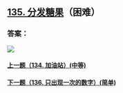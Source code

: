 ## [135. 分发糖果](https://leetcode-cn.com/problems/candy/)（困难）





### 答案：



![](https://img-blog.csdnimg.cn/20200807155236311.png)

#### [上一题（134. 加油站）(中等)](https://github.com/sdwwld/leetCode/blob/master/src/main/java/com/wld/java/leetcode/leetCode0134.md)

#### [下一题（136. 只出现一次的数字）(简单)](https://github.com/sdwwld/leetCode/blob/master/src/main/java/com/wld/java/leetcode/leetCode0136.md)